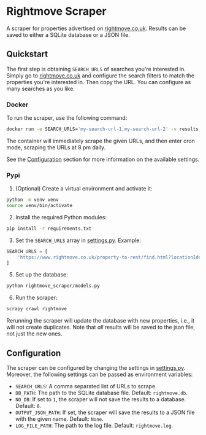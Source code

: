 # Rightmove Scraper

A scraper for properties advertised on [rightmove.co.uk](https://rightmove.co.uk).
Results can be saved to either a SQLite database or a JSON file.

## Quickstart

The first step is obtaining `SEARCH_URLS` of searches you're interested in. Simply go to [rightmove.co.uk](https://rightmove.co.uk) and configure the search filters to match the properties you're interested in. Then copy the URL. You can configure as many searches as you like.

### Docker

To run the scraper, use the following command:

```bash
docker run -e SEARCH_URLS='my-search-url-1,my-search-url-2' -v results:/out libklein/rightmove-scraper
```

The container will immediately scrape the given URLs, and then enter cron mode, scraping the URLs at 8 pm daily.

See the [Configuration](#configuration) section for more information on the available settings.

### Pypi

1. (Optional) Create a virtual environment and activate it:

```bash
python -m venv venv
source venv/bin/activate
```

2. Install the required Python modules:

```bash
pip install -r requirements.txt
```

3. Set the `SEARCH_URLS` array in [settings.py](rightmove_scraper/settings.py). Example:

```python
SEARCH_URLS = [
    'https://www.rightmove.co.uk/property-to-rent/find.html?locationIdentifier=REGION%5E87490&minBedrooms=2&maxBedrooms=2&minPrice=1000&maxPrice=1500&propertyTypes=flat&primaryDisplayPropertyType=flats&includeLetAgreed=false&mustHave=&dontShow=&furnishTypes=&keywords='
]
```

5. Set up the database:

```bash
python rightmove_scraper/models.py
```

6. Run the scraper:

```bash
scrapy crawl rightmove
```

Rerunning the scraper will update the database with new properties, i.e., it will not create duplicates. Note that *all* results will be saved to the json file, not just the new ones.

## Configuration

The scraper can be configured by changing the settings in [settings.py](rightmove_scraper/settings.py). Moreover, the following settings can be passed as environment variables:

* `SEARCH_URLS`: A comma separated list of URLs to scrape.
* `DB_PATH`: The path to the SQLite database file. Default: `rightmove.db`.
* `NO_DB`: If set to `1`, the scraper will not save the results to a database. Default: `0`.
* `OUTPUT_JSON_PATH`: If set, the scraper will save the results to a JSON file with the given name. Default: `None`.
* `LOG_FILE_PATH`: The path to the log file. Default: `rightmove.log`.

